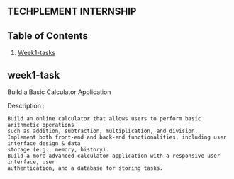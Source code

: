## TECHPLEMENT INTERNSHIP

## Table of Contents

1. [Week1-tasks](#week1-task)

## week1-task

Build a Basic Calculator Application

Description :

```
Build an online calculator that allows users to perform basic arithmetic operations
such as addition, subtraction, multiplication, and division.
Implement both front-end and back-end functionalities, including user interface design & data
storage (e.g., memory, history).
Build a more advanced calculator application with a responsive user interface, user
authentication, and a database for storing tasks.
```
